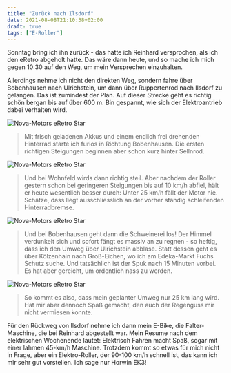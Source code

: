 ```yaml
---
title: "Zurück nach Ilsdorf"
date: 2021-08-08T21:10:38+02:00
draft: true
tags: ["E-Roller"]
---
```


Sonntag bring ich ihn zurück - das hatte ich Reinhard versprochen, als ich den eRetro abgeholt hatte. Das wäre dann heute, und so mache ich mich gegen 10:30 auf den Weg, um mein Versprechen einzuhalten.

Allerdings nehme ich nicht den direkten Weg, sondern fahre über Bobenhausen nach Ulrichstein, um dann über Ruppertenrod nach Ilsdorf zu gelangen. Das ist zumindest der Plan. Auf dieser Strecke geht es richtig schön bergan bis auf über 600 m. Bin gespannt, wie sich der Elektroantrieb dabei verhalten wird.

![Nova-Motors eRetro Star](../08-08-p01.jpg)
> Mit frisch geladenen Akkus und einem endlich frei drehenden Hinterrad starte ich furios in Richtung Bobenhausen. Die ersten richtigen Steigungen beginnen aber schon kurz hinter Sellnrod.

![Nova-Motors eRetro Star](../08-08-p02.jpg)
>Und bei Wohnfeld wirds dann richtig steil. Aber nachdem der Roller gestern schon bei geringeren Steigungen bis auf 10 km/h abfiel, hält er heute wesentlich besser durch: Unter 25 km/h fällt der Motor nie. Schätze, dass liegt ausschliesslich an der vorher ständig schleifenden Hinterradbremse.

![Nova-Motors eRetro Star](../08-08-p03.jpg)
> Und bei Bobenhausen geht dann die Schweinerei los! Der Himmel verdunkelt sich und sofort fängt es massiv an zu regnen - so heftig, dass ich den Umweg über Ulrichstein abblase. Statt dessen geht es über Kölzenhain nach Groß-Eichen, wo ich am Edeka-Markt Fuchs Schutz suche. Und tatsächlich ist der Spuk nach 15 Minuten vorbei. Es hat aber gereicht, um ordentlich nass zu werden.

![Nova-Motors eRetro Star](../08-08-p04.jpg)
> So kommt es also, dass mein geplanter Umweg nur 25 km lang wird. Hat mir aber dennoch Spaß gemacht, den auch der Regenguss mir nicht vermiesen konnte.

Für den Rückweg von Ilsdorf nehme ich dann mein E-Bike, die Falter-Maschine, die bei Reinhard abgestellt war. Mein Resume nach dem elektrischen Wochenende lautet: Elektrisch Fahren macht Spaß, sogar mit einer lahmen 45-km/h Maschine. Trotzdem kommt so etwas für mich nicht in Frage, aber ein Elektro-Roller, der 90-100 km/h schnell ist, das kann ich mir sehr gut vorstellen. Ich sage nur Horwin EK3!

